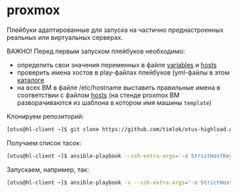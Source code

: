 # proxmox

Плейбуки адаптированные для запуска на частично преднастроенных реальных или виртуальных серверах.

ВАЖНО! Перед первым запуском плейбуков необходимо:

- определить свои значения переменных в файле [variables](HA/variables) и [hosts](HA/hosts)
- проверить имена хостов в play-файлах плейбуков (yml-файлы в этом [каталоге](HA/)
- на всех ВМ в файле /etc/hostname выставить правильные имена в соответствии с файлом [hosts](HA/hosts) (на стенде proxmox ВМ разворачиваются из шаблона в котором имя машины ```template```)

Клонируем репозиторий:

```bash
[otus@hl-client ~]$ git clone https://github.com/timlok/otus-highload.git
```

Получаем список тасок:

```bash
[otus@hl-client ~]$ ansible-playbook --ssh-extra-args='-o StrictHostKeyChecking=no -o UserKnownHostsFile=/dev/null' /home/otus/otus-highload/provisioning_proxmox/HA/00_all.yml -i /home/otus/otus-highload/provisioning_proxmox/HA/hosts --extra-vars @/home/otus/otus-highload/provisioning_proxmox/HA/variables --list-tasks
```

Запускаем, например, так:

```bash
[otus@hl-client ~]$ ansible-playbook -v --ssh-extra-args='-o StrictHostKeyChecking=no -o UserKnownHostsFile=/dev/null' /home/otus/otus-highload/provisioning_proxmox/HA/01_tuning_OS.yml -i /home/otus/otus-highload/provisioning_proxmox/HA/hosts --extra-vars @/home/otus/otus-highload/provisioning_proxmox/HA/variables
```
